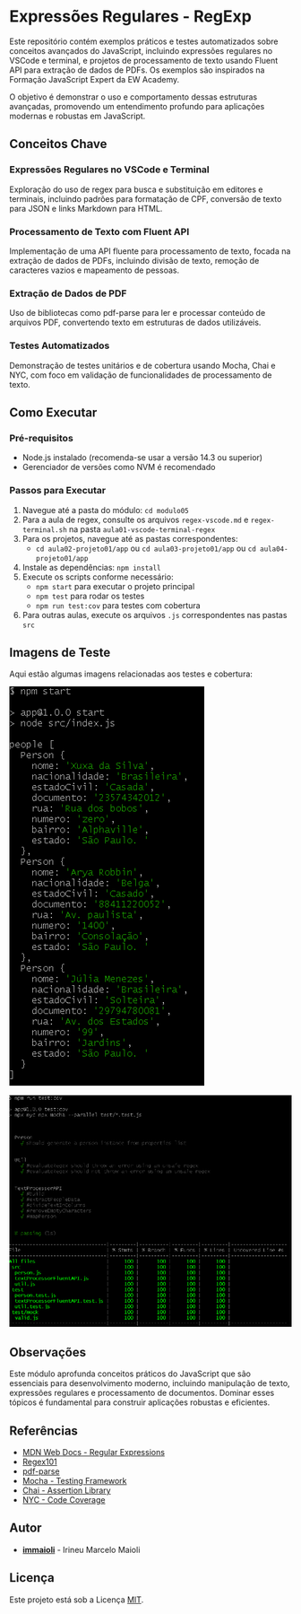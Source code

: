 # Expressões Regulares - RegExp

Este repositório contém exemplos práticos e testes automatizados sobre conceitos avançados do JavaScript, incluindo expressões regulares no VSCode e terminal, e projetos de processamento de texto usando Fluent API para extração de dados de PDFs. Os exemplos são inspirados na Formação JavaScript Expert da EW Academy.

O objetivo é demonstrar o uso e comportamento dessas estruturas avançadas, promovendo um entendimento profundo para aplicações modernas e robustas em JavaScript.

## Conceitos Chave

### Expressões Regulares no VSCode e Terminal
Exploração do uso de regex para busca e substituição em editores e terminais, incluindo padrões para formatação de CPF, conversão de texto para JSON e links Markdown para HTML.

### Processamento de Texto com Fluent API
Implementação de uma API fluente para processamento de texto, focada na extração de dados de PDFs, incluindo divisão de texto, remoção de caracteres vazios e mapeamento de pessoas.

### Extração de Dados de PDF
Uso de bibliotecas como pdf-parse para ler e processar conteúdo de arquivos PDF, convertendo texto em estruturas de dados utilizáveis.

### Testes Automatizados
Demonstração de testes unitários e de cobertura usando Mocha, Chai e NYC, com foco em validação de funcionalidades de processamento de texto.

## Como Executar

### Pré-requisitos

- Node.js instalado (recomenda-se usar a versão 14.3 ou superior)
- Gerenciador de versões como NVM é recomendado

### Passos para Executar

1. Navegue até a pasta do módulo: `cd modulo05`
2. Para a aula de regex, consulte os arquivos `regex-vscode.md` e `regex-terminal.sh` na pasta `aula01-vscode-terminal-regex`
3. Para os projetos, navegue até as pastas correspondentes:
   - `cd aula02-projeto01/app` ou `cd aula03-projeto01/app` ou `cd aula04-projeto01/app`
4. Instale as dependências: `npm install`
5. Execute os scripts conforme necessário:
   - `npm start` para executar o projeto principal
   - `npm test` para rodar os testes
   - `npm run test:cov` para testes com cobertura
6. Para outras aulas, execute os arquivos `.js` correspondentes nas pastas `src`

## Imagens de Teste

Aqui estão algumas imagens relacionadas aos testes e cobertura:

![Extração de Dados](aula04-projeto01/app/test/img/data.png)

![Cobertura de Testes](aula04-projeto01/app/test/img/test-cov.png)

## Observações

Este módulo aprofunda conceitos práticos do JavaScript que são essenciais para desenvolvimento moderno, incluindo manipulação de texto, expressões regulares e processamento de documentos. Dominar esses tópicos é fundamental para construir aplicações robustas e eficientes.

## Referências

- [MDN Web Docs - Regular Expressions](https://developer.mozilla.org/en-US/docs/Web/JavaScript/Guide/Regular_Expressions)
- [Regex101](https://regex101.com/)
- [pdf-parse](https://www.npmjs.com/package/pdf-parse)
- [Mocha - Testing Framework](https://mochajs.org/)
- [Chai - Assertion Library](https://www.chaijs.com/)
- [NYC - Code Coverage](https://github.com/istanbuljs/nyc)

## Autor

- **[immaioli](https://github.com/immaioli)** - Irineu Marcelo Maioli

## Licença

Este projeto está sob a Licença [MIT](https://opensource.org/license/MIT).
